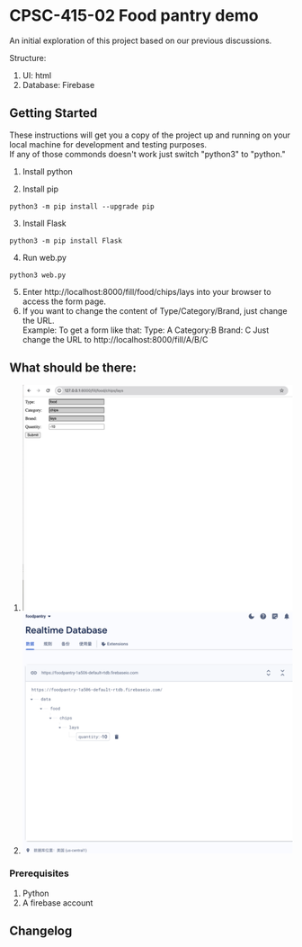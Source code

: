 # CPSC-415-02 Food pantry demo
An initial exploration of this project based on our previous discussions.  


Structure:  
1. UI: html  
2. Database: Firebase  

## Getting Started
These instructions will get you a copy of the project up and running on your local machine for development and testing purposes.  
If any of those commonds doesn't work just switch "python3" to "python."  

1. Install python   

2. Install pip  
```
python3 -m pip install --upgrade pip
```
3. Install Flask  
```
python3 -m pip install Flask
```
4. Run web.py
```
python3 web.py
```
5. Enter http://localhost:8000/fill/food/chips/lays into your browser to access the form page.  
6. If you want to change the content of Type/Category/Brand, just change the URL.  
Example:
To get a form like that:
Type: A
Category:B
Brand: C
Just change the URL to  http://localhost:8000/fill/A/B/C

## What should be there:
1. ![Html page](images/web.png)
2. ![Firebase](images/firebase.png)

### Prerequisites
1. Python  
2. A firebase account

## Changelog
